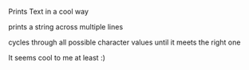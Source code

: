 Prints Text in a cool way

prints a string across multiple lines

cycles through all possible character values until it meets the right one

It seems cool to me at least :)
